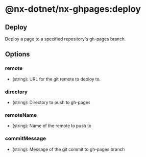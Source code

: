 # @nx-dotnet/nx-ghpages:deploy

## Deploy

Deploy a page to a specified repository&#39;s gh-pages branch.

## Options

### <span className="required">remote</span>

- (string): URL for the git remote to deploy to.

### <span className="required">directory</span>

- (string): Directory to push to gh-pages

### remoteName

- (string): Name of the remote to push to

### commitMessage

- (string): Message of the git commit to gh-pages branch

